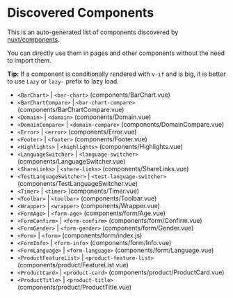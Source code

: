 # Discovered Components

This is an auto-generated list of components discovered by [nuxt/components](https://github.com/nuxt/components).

You can directly use them in pages and other components without the need to import them.

**Tip:** If a component is conditionally rendered with `v-if` and is big, it is better to use `Lazy` or `lazy-` prefix to lazy load.

- `<BarChart>` | `<bar-chart>` (components/BarChart.vue)
- `<BarChartCompare>` | `<bar-chart-compare>` (components/BarChartCompare.vue)
- `<Domain>` | `<domain>` (components/Domain.vue)
- `<DomainCompare>` | `<domain-compare>` (components/DomainCompare.vue)
- `<Error>` | `<error>` (components/Error.vue)
- `<Footer>` | `<footer>` (components/Footer.vue)
- `<Highlights>` | `<highlights>` (components/Highlights.vue)
- `<LanguageSwitcher>` | `<language-switcher>` (components/LanguageSwitcher.vue)
- `<ShareLinks>` | `<share-links>` (components/ShareLinks.vue)
- `<TestLanguageSwitcher>` | `<test-language-switcher>` (components/TestLanguageSwitcher.vue)
- `<Timer>` | `<timer>` (components/Timer.vue)
- `<Toolbar>` | `<toolbar>` (components/Toolbar.vue)
- `<Wrapper>` | `<wrapper>` (components/Wrapper.vue)
- `<FormAge>` | `<form-age>` (components/form/Age.vue)
- `<FormConfirm>` | `<form-confirm>` (components/form/Confirm.vue)
- `<FormGender>` | `<form-gender>` (components/form/Gender.vue)
- `<Form>` | `<form>` (components/form/index.js)
- `<FormInfo>` | `<form-info>` (components/form/Info.vue)
- `<FormLanguage>` | `<form-language>` (components/form/Language.vue)
- `<ProductFeatureList>` | `<product-feature-list>` (components/product/FeatureList.vue)
- `<ProductCard>` | `<product-card>` (components/product/ProductCard.vue)
- `<ProductTitle>` | `<product-title>` (components/product/ProductTitle.vue)
